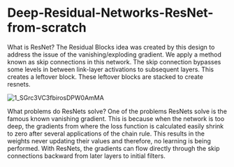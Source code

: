 # Deep-Residual-Networks-ResNet-from-scratch

What is ResNet?
The Residual Blocks idea was created by this design to address the issue of the vanishing/exploding gradient. We apply a method known as skip connections in this network. The skip connection bypasses some levels in between link-layer activations to subsequent layers. This creates a leftover block. These leftover blocks are stacked to create resnets.

![1_SGrc3VC3fbirosDPW0AmMA](https://user-images.githubusercontent.com/99510125/204150163-c450e90f-d975-4dc7-892f-62362a13d503.png)

What problems do ResNets solve?
One of the problems ResNets solve is the famous known vanishing gradient. This is because when the network is too deep, the gradients from where the loss function is calculated easily shrink to zero after several applications of the chain rule. This results in the weights never updating their values and therefore, no learning is being performed.
With ResNets, the gradients can flow directly through the skip connections backward from later layers to initial filters.
